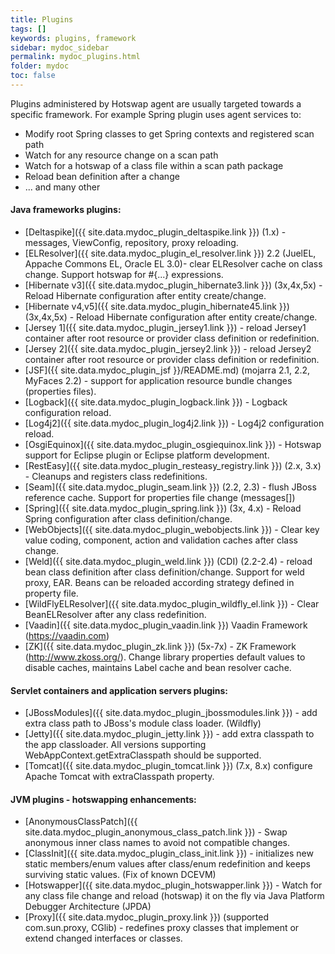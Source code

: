 ```yaml
---
title: Plugins
tags: []
keywords: plugins, framework
sidebar: mydoc_sidebar
permalink: mydoc_plugins.html
folder: mydoc
toc: false
---
```

Plugins administered by Hotswap agent are usually targeted towards a specific framework. For example Spring plugin
uses agent services to:

* Modify root Spring classes to get Spring contexts and registered scan path
* Watch for any resource change on a scan path
* Watch for a hotswap of a class file within a scan path package
* Reload bean definition after a change
* ... and many other

#### Java frameworks plugins:

* [Deltaspike]({{ site.data.mydoc_plugin_deltaspike.link }}) (1.x) - messages, ViewConfig, repository, proxy reloading.
* [ELResolver]({{ site.data.mydoc_plugin_el_resolver.link }}) 2.2 (JuelEL, Appache Commons EL, Oracle EL 3.0)- clear ELResolver cache on class change. Support hotswap for #{...} expressions.
* [Hibernate v3]({{ site.data.mydoc_plugin_hibernate3.link }}) (3x,4x,5x) - Reload Hibernate configuration after entity create/change.
* [Hibernate v4,v5]({{ site.data.mydoc_plugin_hibernate45.link }}) (3x,4x,5x) - Reload Hibernate configuration after entity create/change.
* [Jersey 1]({{ site.data.mydoc_plugin_jersey1.link }}) - reload Jersey1 container after root resource or provider class definition or redefinition.
* [Jersey 2]({{ site.data.mydoc_plugin_jersey2.link }}) - reload Jersey2 container after root resource or provider class definition or redefinition.
* [JSF]({{ site.data.mydoc_plugin_jsf }}/README.md) (mojarra 2.1, 2.2, MyFaces 2.2) - support for application resource bundle changes (properties files).
* [Logback]({{ site.data.mydoc_plugin_logback.link }}) - Logback configuration reload.
* [Log4j2]({{ site.data.mydoc_plugin_log4j2.link }}) - Log4j2 configuration reload.
* [OsgiEquinox]({{ site.data.mydoc_plugin_osgiequinox.link }}) - Hotswap support for Eclipse plugin or Eclipse platform development.
* [RestEasy]({{ site.data.mydoc_plugin_resteasy_registry.link }}) (2.x, 3.x) - Cleanups and registers class redefinitions.
* [Seam]({{ site.data.mydoc_plugin_seam.link }}) (2.2, 2.3) - flush JBoss reference cache. Support for properties file change (messages[])
* [Spring]({{ site.data.mydoc_plugin_spring.link }}) (3x, 4.x) - Reload Spring configuration after class definition/change.
* [WebObjects]({{ site.data.mydoc_plugin_webobjects.link }}) - Clear key value coding, component, action and validation caches after class change.
* [Weld]({{ site.data.mydoc_plugin_weld.link }}) (CDI) (2.2-2.4) - reload bean class definition after class definition/change. Support for weld proxy, EAR. Beans can be reloaded according strategy defined in property file.
* [WildFlyELResolver]({{ site.data.mydoc_plugin_wildfly_el.link }}) - Clear BeanELResolver after any class redefinition.
* [Vaadin]({{ site.data.mydoc_plugin_vaadin.link }}) Vaadin Framework (https://vaadin.com) 
* [ZK]({{ site.data.mydoc_plugin_zk.link }}) (5x-7x) - ZK Framework (http://www.zkoss.org/). Change library properties default values to disable caches, maintains Label cache and bean resolver cache.

#### Servlet containers and application servers plugins:

* [JBossModules]({{ site.data.mydoc_plugin_jbossmodules.link }}) - add extra class path to JBoss's module class loader. (Wildfly)
* [Jetty]({{ site.data.mydoc_plugin_jetty.link }}) - add extra classpath to the app classloader. All versions supporting WebAppContext.getExtraClasspath should be supported.
* [Tomcat]({{ site.data.mydoc_plugin_tomcat.link }}) (7.x, 8.x) configure Apache Tomcat with extraClasspath property.

#### JVM plugins - hotswapping enhancements:

* [AnonymousClassPatch]({{ site.data.mydoc_plugin_anonymous_class_patch.link }}) - Swap anonymous inner class names to avoid not compatible changes.
* [ClassInit]({{ site.data.mydoc_plugin_class_init.link }}) - initializes new static members/enum values after class/enum redefinition and keeps surviving static values. (Fix of known DCEVM)
* [Hotswapper]({{ site.data.mydoc_plugin_hotswapper.link }}) - Watch for any class file change and reload (hotswap) it on the fly via Java Platform Debugger Architecture (JPDA)
* [Proxy]({{ site.data.mydoc_plugin_proxy.link }}) (supported com.sun.proxy, CGlib) - redefines proxy classes that implement or extend changed interfaces or classes.

